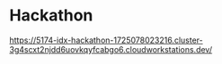 # Hackathon
https://5174-idx-hackathon-1725078023216.cluster-3g4scxt2njdd6uovkqyfcabgo6.cloudworkstations.dev/